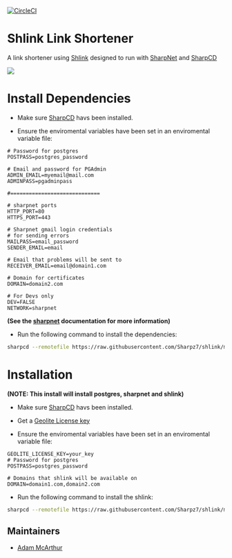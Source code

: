 [![CircleCI](https://circleci.com/gh/Sharpz7/shlink/tree/main.svg?style=svg)](https://circleci.com/gh/Sharpz7/shlink/tree/main)

# Shlink Link Shortener

A link shortener using [Shlink](https://shlink.io/) designed to run with [SharpNet](https://github.com/Sharpz7/sharpnet) and [SharpCD](https://github.com/Sharpz7/sharpcd)

![](https://files.mcaq.me/h7sv.png)

# Install Dependencies

- Make sure [SharpCD](https://github.com/SharpSet/sharpcd) havs been installed.

- Ensure the enviromental variables have been set in an enviromental variable file:

```env
# Password for postgres
POSTPASS=postgres_password

# Email and password for PGAdmin
ADMIN_EMAIL=myemail@mail.com
ADMINPASS=pgadminpass

#=============================

# sharpnet ports
HTTP_PORT=80
HTTPS_PORT=443

# Sharpnet gmail login credentials
# for sending errors
MAILPASS=email_password
SENDER_EMAIL=email

# Email that problems will be sent to
RECEIVER_EMAIL=email@domain1.com

# Domain for certificates
DOMAIN=domain2.com

# For Devs only
DEV=FALSE
NETWORK=sharpnet
```

**(See the [sharpnet](https://github.com/SharpSet/sharpnet) documentation for more information)**

- Run the following command to install the dependencies:

```bash
sharpcd --remotefile https://raw.githubusercontent.com/Sharpz7/shlink/main/.sharpcd/dependencies.yml
```

# Installation

**(NOTE: This install will install postgres, sharpnet and shlink)**

- Make sure [SharpCD](https://github.com/SharpSet/sharpcd) havs been installed.

- Get a [Geolite License key](https://shlink.io/documentation/geolite-license-key/)

- Ensure the enviromental variables have been set in an enviromental variable file:

```env
GEOLITE_LICENSE_KEY=your_key
# Password for postgres
POSTPASS=postgres_password

# Domains that shlink will be available on
DOMAIN=domain1.com,domain2.com
```


- Run the following command to install the shlink:

```bash
sharpcd --remotefile https://raw.githubusercontent.com/Sharpz7/shlink/main/.sharpcd/sharpcd.yml
```

## Maintainers

- [Adam McArthur](https://mcaq.me)
